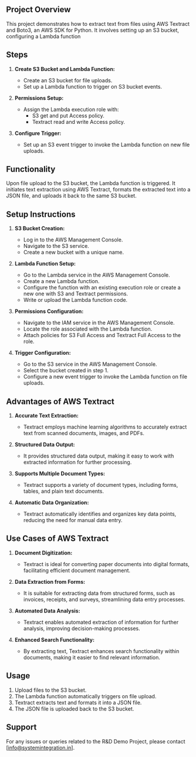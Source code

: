 ## Project Overview

This project demonstrates how to extract text from files using AWS Textract and Boto3, an AWS SDK for Python. It involves setting up an S3 bucket, configuring a Lambda function

## Steps

1. **Create S3 Bucket and Lambda Function:**
    - Create an S3 bucket for file uploads.
    - Set up a Lambda function to trigger on S3 bucket events.

2. **Permissions Setup:**
    - Assign the Lambda execution role with:
        - S3 get and put Access policy.
        - Textract read and write Access policy.

3. **Configure Trigger:**
    - Set up an S3 event trigger to invoke the Lambda function on new file uploads.

## Functionality

Upon file upload to the S3 bucket, the Lambda function is triggered. It initiates text extraction using AWS Textract, formats the extracted text into a JSON file, and uploads it back to the same S3 bucket.

## Setup Instructions

1. **S3 Bucket Creation:**
    - Log in to the AWS Management Console.
    - Navigate to the S3 service.
    - Create a new bucket with a unique name.

2. **Lambda Function Setup:**
    - Go to the Lambda service in the AWS Management Console.
    - Create a new Lambda function.
    - Configure the function with an existing execution role or create a new one with S3 and Textract permissions.
    - Write or upload the Lambda function code.

3. **Permissions Configuration:**
    - Navigate to the IAM service in the AWS Management Console.
    - Locate the role associated with the Lambda function.
    - Attach policies for S3 Full Access and Textract Full Access to the role.

4. **Trigger Configuration:**
    - Go to the S3 service in the AWS Management Console.
    - Select the bucket created in step 1.
    - Configure a new event trigger to invoke the Lambda function on file uploads.

## Advantages of AWS Textract

1. **Accurate Text Extraction:**
   - Textract employs machine learning algorithms to accurately extract text from scanned documents, images, and PDFs.

2. **Structured Data Output:**
   - It provides structured data output, making it easy to work with extracted information for further processing.

3. **Supports Multiple Document Types:**
   - Textract supports a variety of document types, including forms, tables, and plain text documents.

4. **Automatic Data Organization:**
   - Textract automatically identifies and organizes key data points, reducing the need for manual data entry.

## Use Cases of AWS Textract

1. **Document Digitization:**
   - Textract is ideal for converting paper documents into digital formats, facilitating efficient document management.

2. **Data Extraction from Forms:**
   - It is suitable for extracting data from structured forms, such as invoices, receipts, and surveys, streamlining data entry processes.

3. **Automated Data Analysis:**
   - Textract enables automated extraction of information for further analysis, improving decision-making processes.

4. **Enhanced Search Functionality:**
   - By extracting text, Textract enhances search functionality within documents, making it easier to find relevant information.

## Usage

1. Upload files to the S3 bucket.
2. The Lambda function automatically triggers on file upload.
3. Textract extracts text and formats it into a JSON file.
4. The JSON file is uploaded back to the S3 bucket.

## Support

For any issues or queries related to the R&D Demo Project, please contact [info@systemintegration.in].


